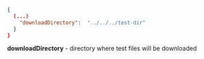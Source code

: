 ```json
{
  (...)
    "downloadDirectory":  "../../../test-dir"
  }
}
```
**downloadDirectory** - directory where test files will be downloaded
